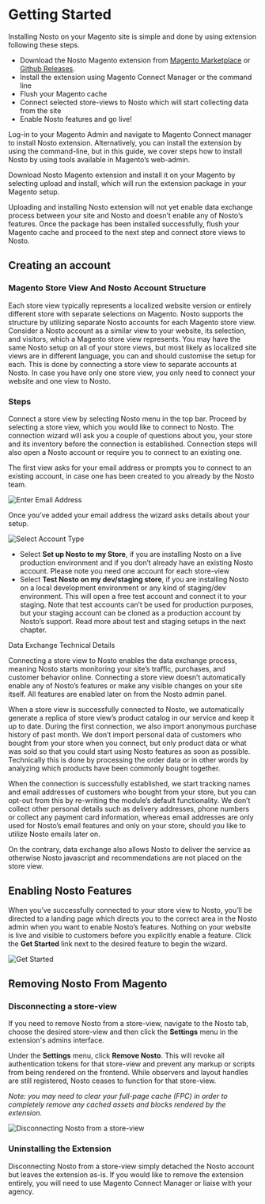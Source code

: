 # Getting Started

Installing Nosto on your Magento site is simple and done by using extension following these steps.

* Download the Nosto Magento extension from [Magento Marketplace](https://marketplace.magento.com/nosto-nosto-tagging.html) or [Github Releases](https://github.com/Nosto/nosto-magento/releases/latest).
* Install the extension using Magento Connect Manager or the command line
* Flush your Magento cache
* Connect selected store-views to Nosto which will start collecting data from the site
* Enable Nosto features and go live!

Log-in to your Magento Admin and navigate to Magento Connect manager to install Nosto extension. Alternatively, you can install the extension by using the command-line, but in this guide, we cover steps how to install Nosto by using tools available in Magento’s web-admin.

Download Nosto Magento extension and install it on your Magento by selecting upload and install, which will run the extension package in your Magento setup.

Uploading and installing Nosto extension will not yet enable data exchange process between your site and Nosto and doesn’t enable any of Nosto’s features. Once the package has been installed successfully, flush your Magento cache and proceed to the next step and connect store views to Nosto.

## Creating an account

### Magento Store View And Nosto Account Structure

Each store view typically represents a localized website version or entirely different store with separate selections on Magento. Nosto supports the structure by utilizing separate Nosto accounts for each Magento store view. Consider a Nosto account as a similar view to your website, its selection, and visitors, which a Magento store view represents. You may have the same Nosto setup on all of your store views, but most likely as localized site views are in different language, you can and should customise the setup for each. This is done by connecting a store view to separate accounts at Nosto. In case you have only one store view, you only need to connect your website and one view to Nosto.

### Steps

Connect a store view by selecting Nosto menu in the top bar. Proceed by selecting a store view, which you would like to connect to Nosto. The connection wizard will ask you a couple of questions about you, your store and its inventory before the connection is established. Connection steps will also open a Nosto account or require you to connect to an existing one.

The first view asks for your email address or prompts you to connect to an existing account, in case one has been created to you already by the Nosto team.

![Enter Email Address](https://user-images.githubusercontent.com/327432/31928358-8b372594-b8a0-11e7-8dda-22a022bc60c3.png)

Once you’ve added your email address the wizard asks details about your setup.

![Select Account Type](https://user-images.githubusercontent.com/327432/31928322-68cf397e-b8a0-11e7-8992-554a81673737.png)

* Select **Set up Nosto to my Store**, if you are installing Nosto on a live production environment and if you don’t already have an existing Nosto account. Please note you need one account for each store-view
* Select **Test Nosto on my dev/staging store**, if you are installing Nosto on a local development environment or any kind of staging/dev environment. This will open a free test account and connect it to your staging. Note that test accounts can’t be used for production purposes, but your staging account can be cloned as a production account by Nosto’s support. Read more about test and staging setups in the next chapter.

Data Exchange Technical Details

Connecting a store view to Nosto enables the data exchange process, meaning Nosto starts monitoring your site’s traffic, purchases, and customer behavior online. Connecting a store view doesn’t automatically enable any of Nosto’s features or make any visible changes on your site itself. All features are enabled later on from the Nosto admin panel.

When a store view is successfully connected to Nosto, we automatically generate a replica of store view’s product catalog in our service and keep it up to date. During the first connection, we also import anonymous purchase history of past month. We don’t import personal data of customers who bought from your store when you connect, but only product data or what was sold so that you could start using Nosto features as soon as possible. Technically this is done by processing the order data or in other words by analyzing which products have been commonly bought together.

When the connection is successfully established, we start tracking names and email addresses of customers who bought from your store, but you can opt-out from this by re-writing the module’s default functionality. We don’t collect other personal details such as delivery addresses, phone numbers or collect any payment card information, whereas email addresses are only used for Nosto’s email features and only on your store, should you like to utilize Nosto emails later on.

On the contrary, data exchange also allows Nosto to deliver the service as otherwise Nosto javascript and recommendations are not placed on the store view.

## Enabling Nosto Features

When you’ve successfully connected to your store view to Nosto, you’ll be directed to a landing page which directs you to the correct area in the Nosto admin when you want to enable Nosto’s features. Nothing on your website is live and visible to customers before you explicitly enable a feature. Click the **Get Started** link next to the desired feature to begin the wizard.

![Get Started](https://user-images.githubusercontent.com/327432/31928052-543e0450-b89f-11e7-8763-9f1396afb945.png)

## Removing Nosto From Magento

### Disconnecting a store-view

If you need to remove Nosto from a store-view, navigate to the Nosto tab, choose the desired store-view and then click the **Settings** menu in the extension's admins interface.

Under the **Settings** menu, click **Remove Nosto**. This will revoke all authentication tokens for that store-view and prevent any markup or scripts from being rendered on the frontend. While observers and layout handles are still registered, Nosto ceases to function for that store-view.

_Note: you may need to clear your full-page cache \(FPC\) in order to completely remove any cached assets and blocks rendered by the extension._

![Disconnecting Nosto from a store-view](https://user-images.githubusercontent.com/327432/31927555-503c70fa-b89d-11e7-82de-718f5a48c6fd.png)

### Uninstalling the Extension

Disconnecting Nosto from a store-view simply detached the Nosto account but leaves the extension as-is. If you would like to remove the extension entirely, you will need to use Magento Connect Manager or liaise with your agency.

